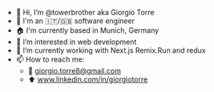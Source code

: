 - 👋 Hi, I’m @towerbrother aka Giorgio Torre
- :round_pushpin: I'm an :it:/:gb: software engineer 
- :house: I'm currently based in Munich, Germany
- 👀 I’m interested in web development
- 🌱 I’m currently working with Next.js Remix.Run and redux
- 📫 How to reach me:
  - :email: giorgio.torre8@gmail.com
  - :arrow_up: www.linkedin.com/in/giorgiotorre
